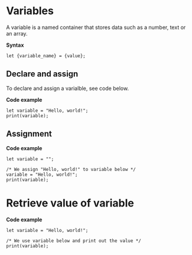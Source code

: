 # Variables

A variable is a named container that stores data such as a number, text or an array.

**Syntax**

```
let {variable_name} = {value};
```

## Declare and assign
To declare and assign a varialble, see code below.

**Code example**

```
let variable = "Hello, world!";
print(variable);
```

## Assignment

**Code example**

```
let variable = "";

/* We assign "Hello, world!" to variable below */
variable = "Hello, world!";
print(variable);
```

# Retrieve value of variable

**Code example**

```
let variable = "Hello, world!";

/* We use variable below and print out the value */
print(variable);
```
